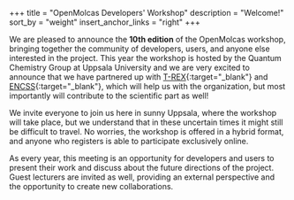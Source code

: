 +++
title = "OpenMolcas Developers' Workshop"
description = "Welcome!"
sort_by = "weight"
insert_anchor_links = "right"
+++

We are pleased to announce the **10th edition** of the OpenMolcas workshop,
bringing together the community of developers, users, and anyone else
interested in the project. This year the workshop is hosted by the Quantum
Chemistry Group at Uppsala University and we are very excited to announce that
we have partnered up with [T-REX](https://trex-coe.eu/){:target="_blank"} and
[ENCSS](https://enccs.se/){:target="_blank"}, which will help us with the organization, but most
importantly will contribute to the scientific part as well!

We invite everyone to join us here in sunny Uppsala, where the workshop will
take place, but we understand that in these uncertain times it might still be
difficult to travel. No worries, the workshop is offered in a hybrid format,
and anyone who registers is able to participate exclusively online.

As every year, this meeting is an opportunity for developers and users to
present their work and discuss about the future directions of the project.
Guest lecturers are invited as well, providing an external perspective and the
opportunity to create new collaborations.

